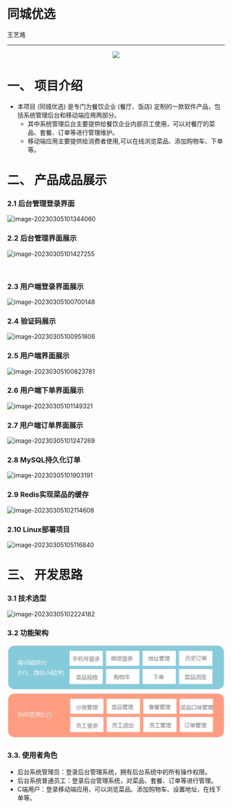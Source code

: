 # 同城优选

王艺澔

------

<div align=center><img src="https://typingcat-picbed.oss-cn-hangzhou.aliyuncs.com/img/202303051000628.png" width="400"></div>

# 

# 一、 项目介绍

- 本项目 (同城优选) 是专门为餐饮企业 (餐厅、饭店) 定制的一款软件产品，包括系统管理后台和移动端应用两部分。
  - 其中系统管理后台主要提供给餐饮企业内部员工使用，可以对餐厅的菜品、套餐、订单等进行管理维护。
  - 移动端应用主要提供给消费者使用,可以在线浏览菜品、添加购物车、下单等。



# 二、 产品成品展示



### 2.1 后台管理登录界面

![image-20230305101344060](https://typingcat-picbed.oss-cn-hangzhou.aliyuncs.com/img/202303051013230.png)
<br/>

### 2.2 后台管理界面展示

![image-20230305101427255](https://typingcat-picbed.oss-cn-hangzhou.aliyuncs.com/img/202303051014430.png)

<br/>

### 2.3 用户端登录界面展示

![image-20230305100700148](https://typingcat-picbed.oss-cn-hangzhou.aliyuncs.com/img/202303051007316.png)
<br/>

### 2.4 验证码展示

![image-20230305100951806](https://typingcat-picbed.oss-cn-hangzhou.aliyuncs.com/img/202303051009900.png)



### 2.5 用户端界面展示

![image-20230305100823781](https://typingcat-picbed.oss-cn-hangzhou.aliyuncs.com/img/202303051008952.png)

### 2.6 用户端下单界面展示



![image-20230305101149321](https://typingcat-picbed.oss-cn-hangzhou.aliyuncs.com/img/202303051011434.png)



### 2.7 用户端订单界面展示

![image-20230305101247269](https://typingcat-picbed.oss-cn-hangzhou.aliyuncs.com/img/202303051012383.png)

### 2.8 MySQL持久化订单

![image-20230305101903191](https://typingcat-picbed.oss-cn-hangzhou.aliyuncs.com/img/202303051019290.png)

### 2.9 Redis实现菜品的缓存

![image-20230305102114608](https://typingcat-picbed.oss-cn-hangzhou.aliyuncs.com/img/202303051021750.png)

### 2.10 Linux部署项目

![image-20230305105116840](https://typingcat-picbed.oss-cn-hangzhou.aliyuncs.com/img/202303051051093.png)

# 三、 开发思路

### 3.1 技术选型

![image-20230305102224182](https://typingcat-picbed.oss-cn-hangzhou.aliyuncs.com/img/202303051022309.png)



### 3.2 功能架构

![image-20220928212937701](https://raw.githubusercontent.com/SihangXie/pic-bed/master/img/image-20220928212937701.png)



### 3.3. 使用者角色

- 后台系统管理员：登录后台管理系统，拥有后台系统中的所有操作权限。
- 后台系统普通员工：登录后台管理系统，对菜品、套餐、订单等进行管理。
- C端用户：登录移动端应用，可以浏览菜品、添加购物车、设置地址、在线下单等。

